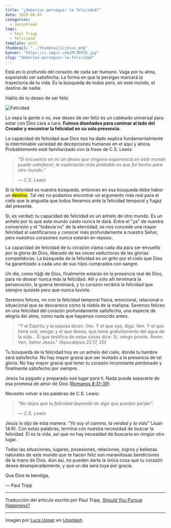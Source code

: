 ```yaml
---
title: "¿Deberías perseguir la felicidad?"
date: 2020-06-03
categories:
  - JesusFreak
tags:
  - Paul Tripp
  - felicidad
template: post
thumbnail: "../thumbnails/jesus.png"
banner: "https://i.imgur.com/Ml7NYCQ.jpg"
slug: "deberias-perseguir-la-felicidad"
---
```


Está en lo profundo del corazón de cada ser humano. Vaga por tu alma, esperando ser satisfecha. La forma en que la persigas marcará la trayectoria de tu vida. Es la búsqueda de todos pero, en este mundo, el destino de nadie.

Hablo de tu deseo de ser feliz.

![Felicidad](https://i.imgur.com/Ml7NYCQ.jpg)

Lo sepa la gente o no, ese deseo de ser feliz es un cableado universal para estar con Dios cara a cara. **Fuimos diseñados para caminar al lado del Creador y encontrar la felicidad en su sola presencia.**

La capacidad de felicidad que Dios nos ha dado explica fundamentalmente la interminable variedad de decepciones humanas en el aquí y ahora. Probablemente esté familiarizado con la frase de C.S. Lewis:

<blockquote><cite>
"Si encuentro en mí un deseo que ninguna experiencia en este mundo puede satisfacer, la explicación más probable es que fui hecho para otro mundo."

— C.S. Lewis
</cite></blockquote>

Si la felicidad es nuestra búsqueda, entonces en esa búsqueda debe haber un <mark>destino</mark>. Tal vez no podamos encontrar un argumento más real para el cielo que la angustia que todos llevamos ante la felicidad temporal y fugaz del presente.

Sí, es verdad; tu capacidad de felicidad es un anhelo de otro mundo. Es un anhelo por lo que este mundo caído nunca te dará. Entre el "ya" de nuestra conversión y el "todavía no" de la eternidad, se nos concede una mayor felicidad al santificarnos y conocer más profundamente a nuestro Señor, pero nuestros corazones nunca estarán en reposo.

La capacidad de felicidad de tu corazón clama cada día para ser envuelto por la gloria de Dios, liberado de las voces seductoras de las glorias competidoras. La búsqueda de la felicidad es un grito por el cielo que Dios ha garantizado a cada uno de sus hijos comprados con sangre.

Un día, como hij@ de Dios, finalmente estarás en la presencia real de Dios, para no desear nunca más la felicidad. Allí y sólo allí terminará la persecución, la guerra terminará, y tu corazón recibirá la felicidad que siempre quisiste pero que nunca tuviste.

Seremos felices, no con la felicidad temporal física, emocional, relacional o situacional que se desvanece como la niebla de la mañana. Seremos felices en una felicidad del corazón profundamente satisfecha, una especie de alegría del alma, como nada que hayamos conocido antes.

> "Y el Espíritu y la esposa dicen: Ven. Y el que oye, diga: Ven. Y el que tiene sed, venga; y el que desea, que tome gratuitamente del agua de la vida... Él que testifica de estas cosas dice: Sí, vengo pronto. Amén. Ven, Señor Jesús." (Apocalipsis 22:17, 20)

Tu búsqueda de la felicidad hoy es un anhelo del cielo, donde tu hambre será satisfecha. No hay mayor gracia que ser invitado a la presencia de tal gloria. No hay mayor gracia que tener tu corazón inconstante perdonado y finalmente satisfecho por siempre.

Jesús ha pagado y preparado ese lugar para ti. Nada puede separarte de esa promesa de amor de Dios ([Romanos 8:31-39](https://www.biblegateway.com/passage/?search=Romanos+8%3A31-39&version=LBLA)).

Necesito volver a las palabras de C.S. Lewis:

<blockquote><cite>
"No dejes que tu felicidad dependa de algo que puedas perder".

— C.S. Lewis
</cite></blockquote>

Jesús lo dijo de esta manera: _"Yo soy el camino, la verdad y la vida"_ (Juan 14:6). Con estas palabras, termina con nuestra necesidad de buscar la felicidad. Él es la vida, así que no hay necesidad de buscarla en ningún otro lugar.

Todas las situaciones, lugares, posesiones, relaciones, logros y bellezas naturales de este mundo que te hacen feliz son maravillosas bendiciones de la mano de Dios. Aún así, no pueden darte la única cosa que tu corazón desea desesperadamente, y que un día será tuya por gracia.

Que Dios te bendiga,

— Paul Tripp

---

Traducción del artículo escrito por Paul Tripp, [Should You Pursue Happiness?](https://www.paultripp.com/wednesdays-word/posts/should-you-pursue-happiness)

---

Imagen por [Luca Upper](https://unsplash.com/@lucistan?utm_source=unsplash&utm_medium=referral&utm_content=creditCopyText) en [Unsplash](https://unsplash.com/s/photos/happiness?utm_source=unsplash&utm_medium=referral&utm_content=creditCopyText)
